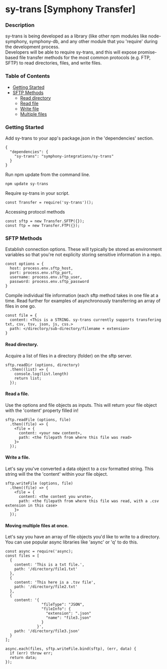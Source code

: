 <h1>sy-trans [Symphony Transfer]</h1>

<h3>Description</h3>
sy-trans is being developed as a library (like other npm modules like node-symphony, symphony-db, and any other module that you 'require' during the development process.</br>
Developers will be able to require sy-trans, and this will expose promise-based file transfer methods for the most common protocols (e.g. FTP, SFTP) to read directories, files, and write files.

<h3>Table of Contents</h3>
<ul>
<li><a href="#getting-started">Getting Started</a></li>
<li><a href="#sftp-methods">SFTP Methods</a>
  <ul>
    <li><a href="#sftp-read-directory">Read directory</a></li>
    <li><a href="#sftp-read-file">Read file</a></li>
    <li><a href="#sftp-write-file">Write file</a></li>
    <li><a href="#sftp-multiple-files">Multiple files</a></li>
  </ul>
</li>
</ul>

<a name="getting-started"></a>
<h3>Getting Started</h3>
Add sy-trans to your app's package.json in the 'dependencies' section.

```
{
  "dependencies": {
    "sy-trans": "symphony-integrations/sy-trans"
  }
}
```

Run npm update from the command line.

```
npm update sy-trans
```

Require sy-trans in your script.

```
const Transfer = require('sy-trans')();
```

Accessing protocol methods

```
const sftp = new Transfer.SFTP({});
const ftp = new Transfer.FTP({});
```

<a name="sftp-methods"></a>
<h3>SFTP Methods</h3>

Establish connection options. These will typically be stored as environment variables so that you're not explicity storing sensitive information in a repo.

```
const options = {
  host: process.env.sftp_host,
  port: process.env.sftp_port,
  username: process.env.sftp_user,
  password: process.env.sftp_password
}
```

Compile individual file information (each sftp method takes in one file at a time. Read further for examples of asynchronously transferring an array of files in one go.

```
const file = {
  content: <This is a STRING. sy-trans currently supports transfering txt, csv, tsv, json, js, css.>
  path: </directory/sub-directory/filename + extension>
}
```

<a name="sftp-read-directory"></a>
<h4>Read directory.</h4>

Acquire a list of files in a directory (folder) on the sftp server.

```
sftp.readDir (options, directory) 
  .then((list) => {
    console.log(list.length)
    return list;
  });
```

<a name="sftp-read-file"></a>
<h4>Read a file.</h4>

Use the options and file objects as inputs. This will return your file object with the 'content' property filled in!

```
sftp.readFile (options, file)
  .then((file) => {
    <file = {
      content: <your new content>,
      path: <the filepath from where this file was read>
    }>
  });
```

<a name="sftp-write-file"></a>
<h4>Write a file.</h4>

Let's say you've converted a data object to a csv formatted string. This string will the the 'content' within your file object.

```
sftp.writeFile (options, file)
  .then((file) => {
    <file = {
      content: <the content you wrote>,
      path: <the filepath from where this file was read, with a .csv extension in this case>
    }>
  });
```

<a name="sftp-multiple-files"></a>
<h4>Moving multiple files at once.</h4>

Let's say you have an array of file objects you'd like to write to a directory. You can use popular async libraries like 'async' or 'q' to do this.

```
const async = require('async);
const files = [
  {
    content: 'This is a txt file.',
    path: '/directory/file1.txt'
  },
  {
    content: 'This here is a .tsv file',
    path: '/directory/file2.txt'
  },
  {
    content: '{
                "fileType": "JSON",
                "fileInfo": {
                  "extension": ".json"
                  "name": "file3.json"
                }
              }',
    path: '/directory/file3.json'
  }
];

async.each(files, sftp.writeFile.bind(sftp), (err, data) {
  if (err) throw err;
  return data;
});
```
